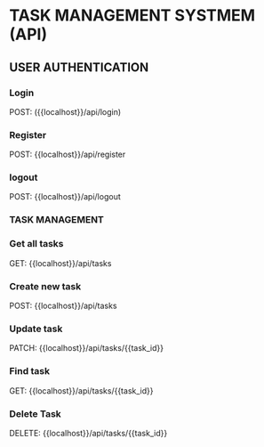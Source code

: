 # TASK MANAGEMENT SYSTMEM (API)

## USER AUTHENTICATION

### Login
POST: ({{localhost}}/api/login)

### Register
POST: {{localhost}}/api/register

### logout
POST: {{localhost}}/api/logout

### TASK MANAGEMENT

### Get all tasks
GET: {{localhost}}/api/tasks

### Create new task
POST: {{localhost}}/api/tasks

### Update task
PATCH: {{localhost}}/api/tasks/{{task_id}}

### Find task
GET: {{localhost}}/api/tasks/{{task_id}}

### Delete Task
DELETE: {{localhost}}/api/tasks/{{task_id}}
